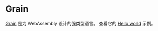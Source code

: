 # Grain

[Grain](https://grain-lang.org/) 是为 WebAssembly 设计的强类型语言。 查看它的 [Hello world](https://grain-lang.org/docs/guide/hello_world) 示例。
